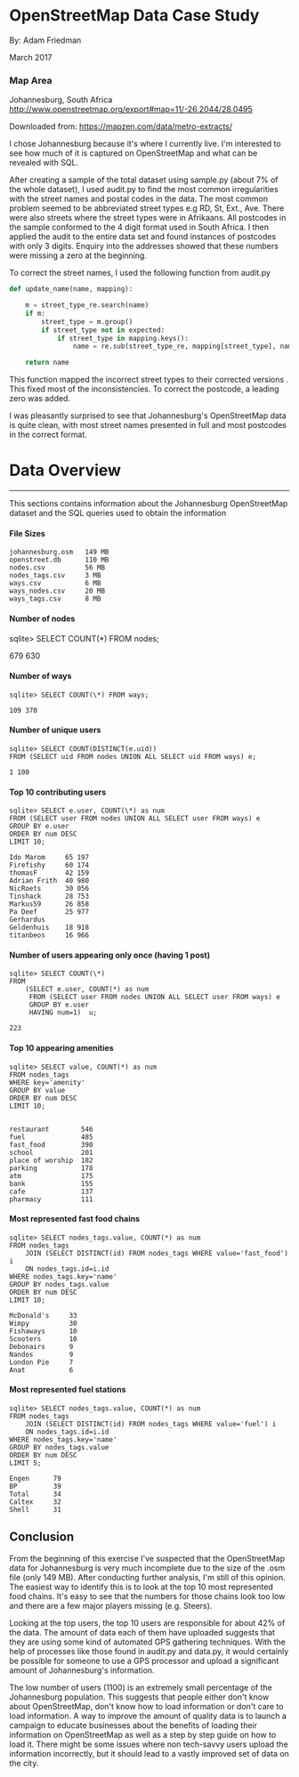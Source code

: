 
# OpenStreetMap Data Case Study

By: Adam Friedman

March 2017

### Map Area

Johannesburg, South Africa
http://www.openstreetmap.org/export#map=11/-26.2044/28.0495

Downloaded from: https://mapzen.com/data/metro-extracts/

I chose Johannesburg because it's where I currently live. I'm interested to see how much of it is captured on OpenStreetMap and what can be revealed with SQL.


After creating a sample of the total dataset using sample.py (about 7% of the whole dataset), I used audit.py to find the most common irregularities with the street names and postal codes in the data. The most common problem seemed to be abbreviated street types e.g RD, St, Ext., Ave. There were also streets where the street types were in Afrikaans. All postcodes in the sample conformed to the 4 digit format used in South Africa. I then applied the audit to the entire data set and found instances of postcodes with only 3 digits. Enquiry into the addresses showed that these numbers were missing a zero at the beginning.

To correct the street names, I used the following function from audit.py


```python
def update_name(name, mapping):

    m = street_type_re.search(name)
    if m:
        street_type = m.group()
        if street_type not in expected:
            if street_type in mapping.keys():
                name = re.sub(street_type_re, mapping[street_type], name)

    return name
```

This function mapped the incorrect street types to their corrected versions . This fixed most of the inconsistencies. To correct the postcode, a leading zero was added.

I was pleasantly surprised to see that Johannesburg's OpenStreetMap data is quite clean, with most street names presented in full and most postcodes in the correct format.

# Data Overview

-----------

This sections contains information about the Johannesburg OpenStreetMap dataset and the SQL queries used to obtain the information

#### File Sizes

    johannesburg.osm   149 MB
    openstreet.db      110 MB
    nodes.csv          56 MB
    nodes_tags.csv     3 MB
    ways.csv           6 MB
    ways_nodes.csv     20 MB 
    ways_tags.csv      8 MB
    

#### Number of nodes

sqlite> SELECT COUNT(\*) FROM nodes;

679 630


#### Number of ways

    sqlite> SELECT COUNT(\*) FROM ways;

    109 370


#### Number of unique users

    sqlite> SELECT COUNT(DISTINCT(e.uid))          
    FROM (SELECT uid FROM nodes UNION ALL SELECT uid FROM ways) e;

    1 100

#### Top 10 contributing users

    sqlite> SELECT e.user, COUNT(\*) as num
    FROM (SELECT user FROM nodes UNION ALL SELECT user FROM ways) e
    GROUP BY e.user
    ORDER BY num DESC
    LIMIT 10;

    Ido Marom     65 197
    Firefishy     60 174
    thomasF       42 159
    Adrian Frith  40 980
    NicRoets      30 056
    Tinshack      28 753
    Markus59      26 858
    Pa Deef       25 977
    Gerhardus
    Geldenhuis    18 918
    titanbeos     16 966

#### Number of users appearing only once (having 1 post)

    sqlite> SELECT COUNT(\*) 
    FROM
        (SELECT e.user, COUNT(*) as num
         FROM (SELECT user FROM nodes UNION ALL SELECT user FROM ways) e
         GROUP BY e.user
         HAVING num=1)  u;

    223
     


#### Top 10 appearing amenities

    sqlite> SELECT value, COUNT(*) as num
    FROM nodes_tags
    WHERE key='amenity'
    GROUP BY value
    ORDER BY num DESC
    LIMIT 10;


    restaurant        546
    fuel              485
    fast_food         390
    school            201
    place of worship  182
    parking           178
    atm               175
    bank              155
    cafe              137
    pharmacy          111


#### Most represented fast food chains

    sqlite> SELECT nodes_tags.value, COUNT(*) as num
    FROM nodes_tags 
        JOIN (SELECT DISTINCT(id) FROM nodes_tags WHERE value='fast_food') i
        ON nodes_tags.id=i.id
    WHERE nodes_tags.key='name'
    GROUP BY nodes_tags.value
    ORDER BY num DESC
    LIMIT 10;

    McDonald's     33
    Wimpy          30
    Fishaways      10
    Scooters       10
    Debonairs      9
    Nandos         9
    London Pie     7
    Anat           6


#### Most represented fuel stations

    sqlite> SELECT nodes_tags.value, COUNT(*) as num
    FROM nodes_tags 
        JOIN (SELECT DISTINCT(id) FROM nodes_tags WHERE value='fuel') i
        ON nodes_tags.id=i.id
    WHERE nodes_tags.key='name'
    GROUP BY nodes_tags.value
    ORDER BY num DESC
    LIMIT 5;

    Engen      79
    BP         39
    Total      34
    Caltex     32
    Shell      31



## Conclusion

From the beginning of this exercise I've suspected that the OpenStreetMap data for Johannesburg is very much incomplete due to the size of the .osm file (only 149 MB). After conducting further analysis, I'm still of this opinion. The easiest way to identify this is to look at the top 10 most represented food chains. It's easy to see that the numbers for those chains look too low and there are a few major players missing (e.g. Steers).

Looking at the top users, the top 10 users are responsible for about 42% of the data. The amount of data each of them have uploaded suggests that they are using some kind of automated GPS gathering techniques. With the help of processes like those found in audit.py and data.py, it would certainly be possible for someone to use a GPS processor and upload a significant amount of Johannesburg's information.

The low number of users (1100) is an extremely small percentage of the Johannesburg population. This suggests that people either don't know about OpenStreetMap, don't know how to load information or don't care to load information. A way to improve the amount of quality data is to launch a campaign to educate businesses about the benefits of loading their information on OpenStreetMap as well as a step by step guide on how to load it. There might be some issues where non tech-savvy users upload the information incorrectly, but it should lead to a vastly improved set of data on the city.



```python

```
